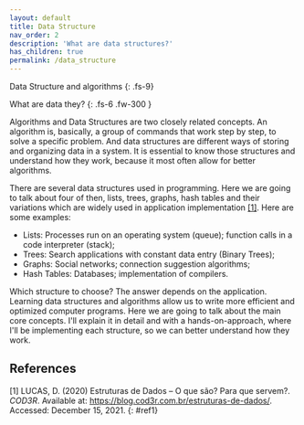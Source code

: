 ```yaml
---
layout: default
title: Data Structure 
nav_order: 2
description: 'What are data structures?'
has_children: true
permalink: /data_structure 
---
```


Data Structure and algorithms
{: .fs-9}

What are data they?
{: .fs-6 .fw-300  }

Algorithms and Data Structures are two closely related concepts. An algorithm is, basically, a group of commands that work step by step, to solve a specific problem. And data structures are different ways of storing and organizing data in a system. It is essential to know those structures and understand how they work, because it most often allow for better algorithms.

There are several data structures used in programming. Here we are going to talk about four of then, lists, trees, graphs, hash tables and their variations which are widely used in application implementation [[1]](#ref1). Here are some examples:

- Lists: Processes run on an operating system (queue); function calls in a code interpreter (stack);
- Trees: Search applications with constant data entry (Binary Trees);
- Graphs: Social networks; connection suggestion algorithms;
- Hash Tables: Databases; implementation of compilers.

Which structure to choose? The answer depends on the application. Learning data structures and algorithms allow us to write more efficient and optimized computer programs. Here we are going to talk about the main core concepts. I'll explain it in detail and with a  hands-on-approach, where I'll be implementing each structure, so we can better understand how they work.

## References

[1] LUCAS, D. (2020) Estruturas de Dados – O que são? Para que servem?. *COD3R*. Available at: <https://blog.cod3r.com.br/estruturas-de-dados/>. Accessed: December 15, 2021.
{: #ref1}